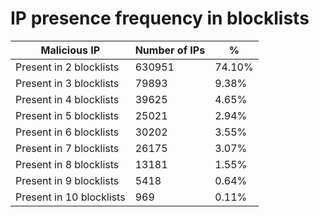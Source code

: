 # IP presence frequency in blocklists
| Malicious IP | Number of IPs | % |
|----|----|----|
| Present in 2 blocklists | 630951 | 74.10% |
| Present in 3 blocklists | 79893 | 9.38% |
| Present in 4 blocklists | 39625 | 4.65% |
| Present in 5 blocklists | 25021 | 2.94% |
| Present in 6 blocklists | 30202 | 3.55% |
| Present in 7 blocklists | 26175 | 3.07% |
| Present in 8 blocklists | 13181 | 1.55% |
| Present in 9 blocklists | 5418 | 0.64% |
| Present in 10 blocklists | 969 | 0.11% |
